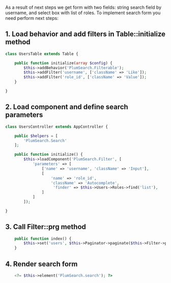 As a result of next steps we get form with two fields: string search field by username, and select box with list of roles.
To implement search form you need perform next steps:

## 1. Load behavior and add filters in Table::initialize method

```php
class UsersTable extends Table {

    public function initialize(array $config) {
        $this->addBehavior('PlumSearch.Filterable');
        $this->addFilter('username', ['className' => 'Like']);
        $this->addFilter('role_id', ['className' => 'Value']);        
    }

}
``` 

## 2. Load component and define search parameters

```php
class UsersController extends AppController {

    public $helpers = [
        'PlumSearch.Search'
    ];

    public function initialize() {
        $this->loadComponent('PlumSearch.Filter', [
            'parameters' => [
                ['name' => 'username', 'className' => 'Input'],
                [
                    'name' => 'role_id',
                    'className' => 'Autocomplete',
                     'finder' => $this->Users->Roles->find('list'),
                ]
            ]
        ]);

}
``` 

## 3. Call Filter::prg method

```php
    public function index() {
        $this->set('users', $this->Paginator->paginate($this->Filter->prg($this->Users)));
    }
```

## 4. Render search form

```php
    <?= $this->element('PlumSearch.search'); ?>
```
